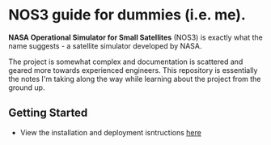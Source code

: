 # NOS3 guide for dummies (i.e. me).

**NASA Operational Simulator for Small Satellites** (NOS3) is exactly what the name suggests - a satellite simulator developed by NASA. 

The project is somewhat complex and documentation is scattered and geared more towards experienced engineers. This repository is essentially the notes I'm taking along the way while learning about the project from the ground up. 

## Getting Started

- View the installation and deployment isntructions [here](Install.md)
